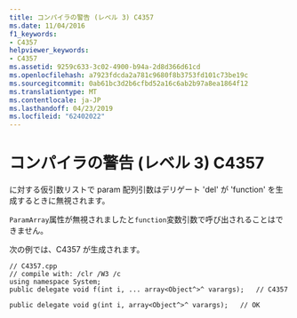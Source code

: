 ```yaml
---
title: コンパイラの警告 (レベル 3) C4357
ms.date: 11/04/2016
f1_keywords:
- C4357
helpviewer_keywords:
- C4357
ms.assetid: 9259c633-3c02-4900-b94a-2d8d366d61cd
ms.openlocfilehash: a7923fdcda2a781c9680f8b3753fd101c73be19c
ms.sourcegitcommit: 0ab61bc3d2b6cfbd52a16c6ab2b97a8ea1864f12
ms.translationtype: MT
ms.contentlocale: ja-JP
ms.lasthandoff: 04/23/2019
ms.locfileid: "62402022"
---
```

# <a name="compiler-warning-level-3-c4357"></a>コンパイラの警告 (レベル 3) C4357

に対する仮引数リストで param 配列引数はデリゲート 'del' が 'function' を生成するときに無視されます。

`ParamArray`属性が無視されましたと`function`変数引数で呼び出されることはできません。

次の例では、C4357 が生成されます。

```
// C4357.cpp
// compile with: /clr /W3 /c
using namespace System;
public delegate void f(int i, ... array<Object^>^ varargs);   // C4357

public delegate void g(int i, array<Object^>^ varargs);   // OK
```